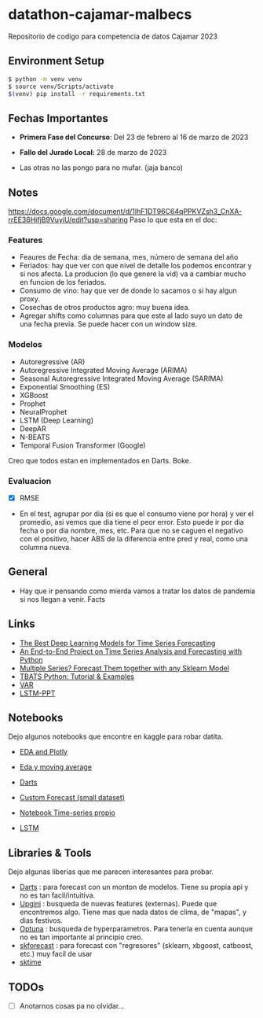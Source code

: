 # datathon-cajamar-malbecs

Repositorio de codigo para competencia de datos Cajamar 2023

## Environment Setup

```bash
$ python -m venv venv
$ source venv/Scripts/activate
$(venv) pip install -r requirements.txt
```

## Fechas Importantes

-   **Primera Fase del Concurso**: Del 23 de febrero al 16 de marzo de 2023

-   **Fallo del Jurado Local:** 28 de marzo de 2023

-   Las otras no las pongo para no mufar. (jaja banco)

## Notes

https://docs.google.com/document/d/1IhF1DT96C64qPPKVZsh3_CnXA-rrEE36HifjB9VuyiU/edit?usp=sharing
Paso lo que esta en el doc:

### Features

-   Feaures de Fecha: dia de semana, mes, número de semana del año
-   Feriados: hay que ver con que nivel de detalle los podemos encontrar y si nos afecta. La producion (lo que genere la vid) va a cambiar mucho en funcion de los feriados.
-   Consumo de vino: hay que ver de donde lo sacamos o si hay algun proxy.
-   Cosechas de otros productos agro: muy buena idea.
-   Agregar shifts como columnas para que este al lado suyo un dato de una fecha previa. Se puede hacer con un window size.

### Modelos

-   Autoregressive (AR)
-   Autoregressive Integrated Moving Average (ARIMA)
-   Seasonal Autoregressive Integrated Moving Average (SARIMA)
-   Exponential Smoothing (ES)
-   XGBoost
-   Prophet
-   NeuralProphet
-   LSTM (Deep Learning)
-   DeepAR
-   N-BEATS
-   Temporal Fusion Transformer (Google)

Creo que todos estan en implementados en Darts. Boke.

### Evaluacion

-   [x] RMSE
-   En el test, agrupar por dia (si es que el consumo viene por hora) y ver el promedio, asi vemos que dia tiene el peor error. Esto puede ir por dia fecha o por dia nombre, mes, etc. Para que no se caguen el negativo con el positivo, hacer ABS de la diferencia entre pred y real, como una columna nueva.

## General

-   Hay que ir pensando como mierda vamos a tratar los datos de pandemia si nos llegan a venir. Facts

## Links

-   [The Best Deep Learning Models for Time Series Forecasting](https://towardsdatascience.com/the-best-deep-learning-models-for-time-series-forecasting-690767bc63f0)
-   [An End-to-End Project on Time Series Analysis and Forecasting with Python](https://towardsdatascience.com/an-end-to-end-project-on-time-series-analysis-and-forecasting-with-python-4835e6bf050b)
-   [Multiple Series? Forecast Them together with any Sklearn Model ](https://towardsdatascience.com/multiple-series-forecast-them-together-with-any-sklearn-model-96319d46269)
-   [TBATS Python: Tutorial & Examples](https://www.ikigailabs.io/multivariate-time-series-forecasting-python/tbats-python)
-   [VAR](https://www.ikigailabs.io/multivariate-time-series-forecasting-python/vector-autoregression-python)
-   [LSTM-PPT](https://docs.google.com/presentation/d/1Mxoc4WOZJPn0kn1-ptgLUJ-CjQDQAxQqr5_VwZkmpu4/edit#slide=id.p)

## Notebooks

Dejo algunos notebooks que encontre en kaggle para robar datita.

-   [EDA and Plotly](https://www.kaggle.com/code/kashishrastogi/store-sales-analysis-time-serie?scriptVersionId=81112640)

-   [Eda y moving average](https://www.kaggle.com/code/ekrembayar/store-sales-ts-forecasting-a-comprehensive-guide#11.-Exponential-Moving-Average)

-   [Darts](https://www.kaggle.com/code/ferdinandberr/darts-forecasting-deep-learning-global-models)

-   [Custom Forecast (small dataset)](https://www.kaggle.com/code/cdeotte/seasonal-model-with-validation-lb-1-091#kln-111)

-   [Notebook Time-series propio](https://colab.research.google.com/drive/1avbBsThGwqFemEgp7VJGcsO29xjNq-61?usp=sharing) 

-   [LSTM](https://colab.research.google.com/drive/1eGeJvz7HYALnBfbaIifnXdC87MN1IGrj?usp=sharing)

 

## Libraries & Tools

Dejo algunas liberias que me parecen interesantes para probar.

-   [Darts](https://unit8co.github.io/darts/index.html) : para forecast con un monton de modelos. Tiene su propia api y no es tan facil/intuitiva.
-   [Upgini](https://upgini.com/) : busqueda de nuevas features (externas). Puede que encontremos algo. Tiene mas que nada datos de clima, de "mapas", y dias festivos.
-   [Optuna](https://optuna.org/) : busqueda de hyperparametros. Para tenerla en cuenta aunque no es tan importante al principio creo.
-   [skforecast](https://joaquinamatrodrigo.github.io/skforecast/0.6.0/index.html) : para forecast con "regresores" (sklearn, xbgoost, catboost, etc.) muy facil de usar
-   [sktime](https://www.sktime.net/en/latest/index.html)

## TODOs

-   [ ] Anotarnos cosas pa no olvidar...
